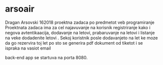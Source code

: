 # arsoair
 Dragan Arsovski 162018 proektna zadaca po predmetot veb programiranje
Proektnata zadaca ima za cel najavuvanje na korisnik registriranje kako i negova avtentikaacija, dodavanje na letovi,
prabaruvanje  na letovi i listanje na veke dodadenite letovi . Sekoj koristnik posle dodavanjeto na let ke moze da go rezervira
toj let po sto se generira pdf dokument od tiketot i se ispraka na vasiot email 

back-end app  se startuva na porta 8080.
